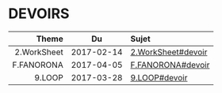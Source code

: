 # DEVOIRS

| Theme      | Du       | Sujet                                                |
|-----------:|:--------:|:-----------------------------------------------------|  
|2.WorkSheet |2017-02-14|[2.WorkSheet#devoir](2.WorkSheet#devoir)              |
|F.FANORONA  |2017-04-05|[F.FANORONA#devoir](F.FANORONA#devoir)                |
|9.LOOP      |2017-03-28|[9.LOOP#devoir](9.LOOP#devoir)                        |
